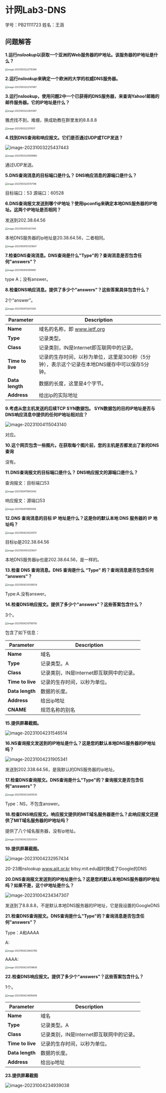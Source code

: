 # 计网Lab3-DNS

学号：PB21111723 姓名：王涵



## 问题解答

**1.运行*nslookup*以获取一个亚洲的Web服务器的IP地址。该服务器的IP地址是什么？**

<img src="计网Lab3-DNS.assets/image-20231003222710394.png" alt="image-20231003222710394" style="zoom:50%;" />

**2.运行*nslookup*来确定一个欧洲的大学的权威DNS服务器。**

<img src="计网Lab3-DNS.assets/image-20231003222747487.png" alt="image-20231003222747487" style="zoom:50%;" />

**3.运行nslookup，使用问题2中一个已获得的DNS服务器，来查询Yahoo!邮箱的邮件服务器。它的IP地址是什么？**

<img src="计网Lab3-DNS.assets/image-20231003222831497.png" alt="image-20231003222831497" style="zoom:50%;" />

雅虎找不到，难绷，换成助教在群里发的8.8.8.8

<img src="计网Lab3-DNS.assets/image-20231003223111017.png" alt="image-20231003223111017" style="zoom:50%;" />

**4.找到DNS查询和响应报文。它们是否通过UDP或TCP发送？**

![image-20231003225437443](计网Lab3-DNS.assets/image-20231003225437443.png)

<img src="计网Lab3-DNS.assets/image-20231003225506960.png" alt="image-20231003225506960" style="zoom:50%;" />

通过UDP发送。

**5.DNS查询消息的目标端口是什么？ DNS响应消息的源端口是什么？**

<img src="计网Lab3-DNS.assets/image-20231003225747146.png" alt="image-20231003225747146" style="zoom:50%;" />

目标端口：53 源端口：60528

**6.DNS查询报文发送到哪个IP地址？使用ipconfig来确定本地DNS服务器的IP地址。这两个IP地址是否相同？**

发送到202.38.64.56

<img src="计网Lab3-DNS.assets/image-20231004103437441.png" alt="image-20231004103437441" style="zoom:50%;" />

本地DNS服务器的ip地址是20.38.64.56，二者相同。

<img src="计网Lab3-DNS.assets/image-20231004103325647.png" alt="image-20231004103325647" style="zoom:50%;" />

**7.检查DNS查询消息。DNS查询是什么"Type"的？查询消息是否包含任何"answers"？**

<img src="计网Lab3-DNS.assets/image-20231004103910691.png" alt="image-20231004103910691" style="zoom:50%;" />

type A；没有answer。

**8.检查DNS响应消息。提供了多少个"answers"？这些答案具体包含什么？**

2个“answer”。

<img src="计网Lab3-DNS.assets/image-20231004112431328.png" alt="image-20231004112431328" style="zoom:50%;" />

| Parameter        | Description                                                  |
| ---------------- | ------------------------------------------------------------ |
| **Name**         | 域名的名称，即 www.ietf.org                                  |
| **Type**         | 记录类型。                                                   |
| **Class**        | 记录类别，IN是Internet即互联网中的记录。                     |
| **Time to live** | 记录的生存时间，以秒为单位，这里是300秒（5分钟），表示这个记录在本地DNS缓存中可以保存5分钟。 |
| **Data length**  | 数据的长度，这里是4个字节。                                  |
| **Address**      | 给出ip的实际地址                                             |

**9.考虑从您主机发送的后续TCP SYN数据包。 SYN数据包的目的IP地址是否与DNS响应消息中提供的任何IP地址相对应？**

![image-20231004115043140](计网Lab3-DNS.assets/image-20231004115043140.png)

对应。

**10.这个网页包含一些图片。在获取每个图片前，您的主机是否都发出了新的DNS查询**

没有。

**11.DNS查询报文的目标端口是什么？ DNS响应报文的源端口是什么？**

查询报文：目标端口53

<img src="计网Lab3-DNS.assets/image-20231004115903442.png" alt="image-20231004115903442" style="zoom:50%;" />

响应报文：源端口53

<img src="计网Lab3-DNS.assets/image-20231004115955558.png" alt="image-20231004115955558" style="zoom:50%;" />

**12.DNS 查询消息的目标 IP 地址是什么？这是你的默认本地 DNS 服务器的 IP 地址吗？**

<img src="计网Lab3-DNS.assets/image-20231004230241070.png" alt="image-20231004230241070" style="zoom:50%;" />

目标ip是202.38.64.56

<img src="计网Lab3-DNS.assets/image-20231004103325647.png" alt="image-20231004103325647" style="zoom:50%;" />

本地DNS服务器ip也是202.38.64.56，是一样的。

**13.检查 DNS 查询消息。DNS 查询是什么 “Type” 的？查询消息是否包含任何 “answers”？**

<img src="计网Lab3-DNS.assets/image-20231004230358534.png" alt="image-20231004230358534" style="zoom:50%;" />

Type:A.没有answer。

**14.检查DNS响应报文。提供了多少个"answers"？这些答案包含什么？**

3个。

<img src="计网Lab3-DNS.assets/image-20231004230756700.png" alt="image-20231004230756700" style="zoom:50%;" />

包含了如下信息：

| Parameter        | Description                              |
| ---------------- | ---------------------------------------- |
| **Name**         | 域名                                     |
| **Type**         | 记录类型。A                              |
| **Class**        | 记录类别，IN是Internet即互联网中的记录。 |
| **Time to live** | 记录的生存时间，以秒为单位。             |
| **Data length**  | 数据的长度。                             |
| **Address**      | 给出ip地址                               |
| **CNAME**        | 规范名称的别名                           |

**15.提供屏幕截图。**

![image-20231004231546514](计网Lab3-DNS.assets/image-20231004231546514.png)

**16.NS查询报文发送到的IP地址是什么？这是您的默认本地DNS服务器的IP地址吗？**

![image-20231004231905341](计网Lab3-DNS.assets/image-20231004231905341.png)

发送到202.338.64.56，是我默认的DNS服务器的ip地址。

**17.检查DNS查询报文。DNS查询是什么"Type"的？查询报文是否包含任何"answers"？**

<img src="计网Lab3-DNS.assets/image-20231004232405530.png" alt="image-20231004232405530" style="zoom:50%;" />

Type：NS，不包含answer。

**18.检查DNS响应报文。响应报文提供的MIT域名服务器是什么？此响应报文还提供了MIT域名服务器的IP地址吗？**

提供了八个域名服务器，没有ip地址。

<img src="计网Lab3-DNS.assets/image-20231004232520334.png" alt="image-20231004232520334" style="zoom:50%;" />

**19.提供屏幕截图。**

![image-20231004232957434](计网Lab3-DNS.assets/image-20231004232957434.png)



20-23用nslookup www.aiit.or.kr bitsy.mit.edu超时换成了Google的DNS

**20.DNS查询报文发送到的IP地址是什么？这是您的默认本地DNS服务器的IP地址吗？如果不是，这个IP地址是什么？**

![image-20231004234347307](计网Lab3-DNS.assets/image-20231004234347307.png)

发送到了8.8.8.8，不是默认本地DNS服务器的IP地址，它是我设置的GoogleDNS

**21.检查DNS查询报文。DNS查询是什么"**Type**"的？查询消息是否包含任何"**answers**"？**

Type：A和AAAA

A:

<img src="计网Lab3-DNS.assets/image-20231004234643760.png" alt="image-20231004234643760" style="zoom:50%;" />

AAAA:

<img src="计网Lab3-DNS.assets/image-20231004234709645.png" alt="image-20231004234709645" style="zoom:50%;" />

**22.检查DNS响应报文。提供了多少个"**answers**"？这些答案包含什么？**

1个。

<img src="计网Lab3-DNS.assets/image-20231004234816408.png" alt="image-20231004234816408" style="zoom:50%;" />

| Parameter        | Description                              |
| ---------------- | ---------------------------------------- |
| **Name**         | 域名                                     |
| **Type**         | 记录类型。A                              |
| **Class**        | 记录类别，IN是Internet即互联网中的记录。 |
| **Time to live** | 记录的生存时间，以秒为单位。             |
| **Data length**  | 数据的长度。                             |
| **Address**      | 给出ip地址                               |

**23.提供屏幕截图**

![image-20231004234939038](计网Lab3-DNS.assets/image-20231004234939038.png)